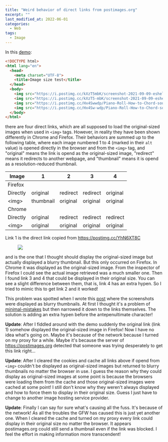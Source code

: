 ```yaml
---
title: "Weird behavior of direct links from postimages.org"
excerpt: ""
last_modified_at: 2022-06-01
categories:
  - Web
tags:
  - Image
---
```


In this [demo]({{site.baseurl}}/_demo/postimages.org_image_test.html):

``` html
<!DOCTYPE html>
<html lang="en">
  <head>
    <meta charset="UTF-8">
    <title>Image size test</title>
  </head>
  <body>
	<img src="https://i.postimg.cc/kXzT5mbK/screenshot-2021-09-09-eshell-coding-mismatch.png" alt="1"><br>
	<img src="https://i.postimg.cc/kXzT5-mbK/screenshot-2021-09-09-eshell-coding-mismatch.png" alt="2"><br>
	<img src="https://i.postimg.cc/Hx4Swwdp/Piano-Roll-How-to-Chord-sounding-Indefinitely-Solved.jpg" alt="3"><br>
	<img src="https://i.postimg.cc/Hx4Sw-wdp/Piano-Roll-How-to-Chord-sounding-Indefinitely-Solved.jpg" alt="4">
  </body>
</html>
```

there are four direct links, which are all supposed to load the original-sized images when used in `<img>` tags. However, in reality they have been shown differently in Chrome and Firefox. Their behaviors are summed up to the following table, where each image numbered 1 to 4 (marked in their `alt` value) is opened directly in the browser and from the `<img>` tag, and "original" means the link is opend as the original-sized image, "redirect" means it redirects to another webpage, and "thumbnail" means it is opend as a resolution-reduced thumbnail.

| Image    | 1         | 2        | 3        | 4        |
|----------|-----------|----------|----------|----------|
| Firefox  |           |          |          |          |
| Directly | original  | redirect | redirect | original |
| \<img>   | thumbnail | original | original | original |
| Chrome   |           |          |          |          |
| Directly | original  | redirect | redirect | redirect |
| \<img>   | original  | original | original | original |

Link 1 is the direct link copied from <https://postimg.cc/YhN6XT8C>

<figure>
	<a href="https://i.postimg.cc/z5LPFBms/Snipaste-2022-06-01-13-03-30.png"><img src="https://i.postimg.cc/z5LPFBms/Snipaste-2022-06-01-13-03-30.png"></a>
</figure>

and is the one that I thought should display the original-sized image but actually displayed a blurry thumbnail. But this only occurred on Firefox. In Chrome it was displayed as the original-sized image. From the inspector of Firefox I could see the actual image retrieved was a much smaller one. Then I found link 3 and 4 that could be displayed in their original size. You can see a slight difference between them, that is, link 4 has an extra hypen. So I tried to mimic this to get link 2 and it worked!

This problem was spotted when I wrote this [post]({{site.baseurl}}/emacs/emacs-encoding) where the screenshots were displayed as blurry thumbnails. At first I thought it's a problem of [minimal-mistakes](https://mmistakes.github.io/minimal-mistakes/) but then narrowed it down to the links themselves. The solution is adding an extra hypen before the antepenultimate character!

**Update**: After I fiddled around with the demo suddenly the original link (link 1) somehow displayed the original-sized image in Firefox! Now I have no idea what's going on. Maybe it's because of the network because I turned on my proxy for a while. Maybe it's because the server of <https://postimages.org> detected that someone was trying desperately to get this link right...


**Update**: After I cleared the cookies and cache all links above if opend from `<img>` couldn't be displayed as original-sized images but returned to blurry thumbnails no matter the browser in use. I guess the reason why they could display as original-sized images at some point is because the browsers were loading them from the cache and those original-sized images were cached at some point! I still don't know why they weren't always displayed and how to force them to display in their original size. Guess I just have to change to another image hosting service provider.

**Update**: Finally I can say for sure what's causing all the fuss. It's because of the network! As all the troubles the GFW has caused this is just yet another one. When I cleared the cache and turned on my proxy every link could display in their original size no matter the browser. It appears postimages.org could still send a thumbnail even if the link was blocked. I feel the effort in making information more transcendent!
